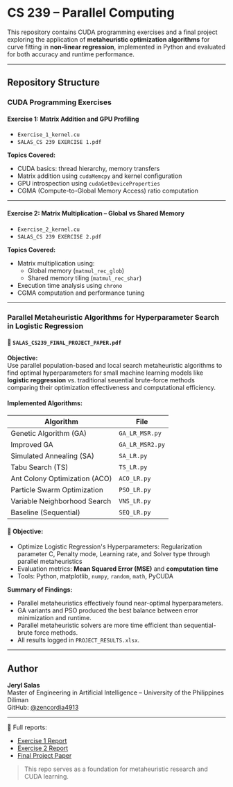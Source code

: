 # CS 239 – Parallel Computing

This repository contains CUDA programming exercises and a final project exploring the application of **metaheuristic optimization algorithms** for curve fitting in **non-linear regression**, implemented in Python and evaluated for both accuracy and runtime performance.

---

## Repository Structure

### CUDA Programming Exercises

#### Exercise 1: Matrix Addition and GPU Profiling
- `Exercise_1_kernel.cu`
- `SALAS_CS 239 EXERCISE 1.pdf`

**Topics Covered:**
- CUDA basics: thread hierarchy, memory transfers
- Matrix addition using `cudaMemcpy` and kernel configuration
- GPU introspection using `cudaGetDeviceProperties`
- CGMA (Compute-to-Global Memory Access) ratio computation

---

#### Exercise 2: Matrix Multiplication – Global vs Shared Memory
- `Exercise_2_kernel.cu`
- `SALAS_CS 239 EXERCISE 2.pdf`

**Topics Covered:**
- Matrix multiplication using:
  - Global memory (`matmul_rec_glob`)
  - Shared memory tiling (`matmul_rec_shar`)
- Execution time analysis using `chrono`
- CGMA computation and performance tuning

---

### Parallel Metaheuristic Algorithms for Hyperparameter Search in Logistic Regression

#### 📄 `SALAS_CS239_FINAL_PROJECT_PAPER.pdf`

**Objective:**  
Use parallel population-based and local search metaheuristic algorithms to find optimal hyperparameters for small machine learning models like **logistic reggression** vs. traditional seuential brute-force methods comparing their optimization effectiveness and computational efficiency.

#### Implemented Algorithms:
| Algorithm                      | File                |
|-------------------------------|---------------------|
| Genetic Algorithm (GA)        | `GA_LR_MSR.py`      |
| Improved GA                   | `GA_LR_MSR2.py`     |
| Simulated Annealing (SA)      | `SA_LR.py`          |
| Tabu Search (TS)              | `TS_LR.py`          |
| Ant Colony Optimization (ACO) | `ACO_LR.py`         |
| Particle Swarm Optimization   | `PSO_LR.py`         |
| Variable Neighborhood Search  | `VNS_LR.py`         |
| Baseline (Sequential)         | `SEQ_LR.py`         |

#### 🧾 Objective:
- Optimize Logistic Regression's Hyperparameters: Regularization parameter C, Penalty mode, Learning rate, and Solver type through parallel metaheuristics 
- Evaluation metrics: **Mean Squared Error (MSE)** and **computation time**
- Tools: Python, matplotlib, `numpy`, `random`, `math`, PyCUDA

**Summary of Findings:**
- Parallel metaheuristics effectively found near-optimal hyperparameters.
- GA variants and PSO produced the best balance between error minimization and runtime.
- Parallel metaheuristic solvers are more time efficient than sequential-brute force methods.
- All results logged in `PROJECT_RESULTS.xlsx`.

---

## Author

**Jeryl Salas**  
Master of Engineering in Artificial Intelligence – University of the Philippines Diliman  
GitHub: [@zencordia4913](https://github.com/zencordia4913)

---

📎 Full reports:
- [Exercise 1 Report](./SALAS_CS%20239%20EXERCISE%201.pdf)
- [Exercise 2 Report](./SALAS_CS%20239%20EXERCISE%202.pdf)
- [Final Project Paper](./SALAS_CS239_FINAL_PROJECT_PAPER.pdf)

> This repo serves as a foundation for metaheuristic research and CUDA learning.
